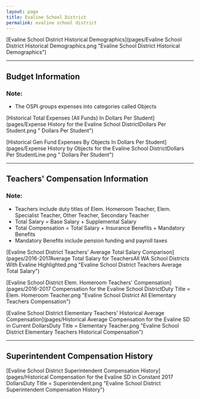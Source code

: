 ```yaml
---
layout: page
title: Evaline School District
permalink: evaline school district
---
```



[Evaline School District Historical Demographics](pages/Evaline School District Historical Demographics.png "Evaline School District Historical Demographics")

___

## Budget Information
### Note:
- The OSPI groups expenses into categories called Objects

[Historical Total Expenses (All Funds) In Dollars Per Student](pages/Expense History for the Evaline School DistrictDollars Per Student.png " Dollars Per Student")

[Historical Gen Fund Expenses By Objects In Dollars Per Student](pages/Expense History by Objects for the Evaline School DistrictDollars Per StudentLine.png " Dollars Per Student")


___

## Teachers' Compensation Information
### Note:
- Teachers include duty titles of Elem. Homeroom Teacher, Elem. Specialist Teacher, Other Teacher, Secondary Teacher
- Total Salary = Base Salary + Supplemental Salary
- Total Compensation = Total Salary + Insurance Benefits + Mandatory Benefits
- Mandatory Benefits include pension funding and payroll taxes

[Evaline School District Teachers' Average Total Salary Comparison](pages/2016-2017Average Total Salary for TeachersAll WA School Districts With Evaline Highlighted.png "Evaline School District Teachers Average Total Salary")

[Evaline School District Elem. Homeroom Teachers' Compensation](pages/2016-2017 Compensation for the Evaline School DistrictDuty Title = Elem. Homeroom Teacher.png "Evaline School District All Elementary Teachers Compensation")

[Evaline School District Elementary Teachers' Historical Average Compensation](pages/Historical Average Compensation for the Evaline SD in Current DollarsDuty Title = Elementary Teacher.png "Evaline School District Elementary Teachers Historical Compensation")


___

## Superintendent Compensation History

[Evaline School District Superintendent Compensation History](pages/Historical Compensation for the Evaline SD in Constant 2017 DollarsDuty Title = Superintendent.png "Evaline School District Superintendent Compensation History")

